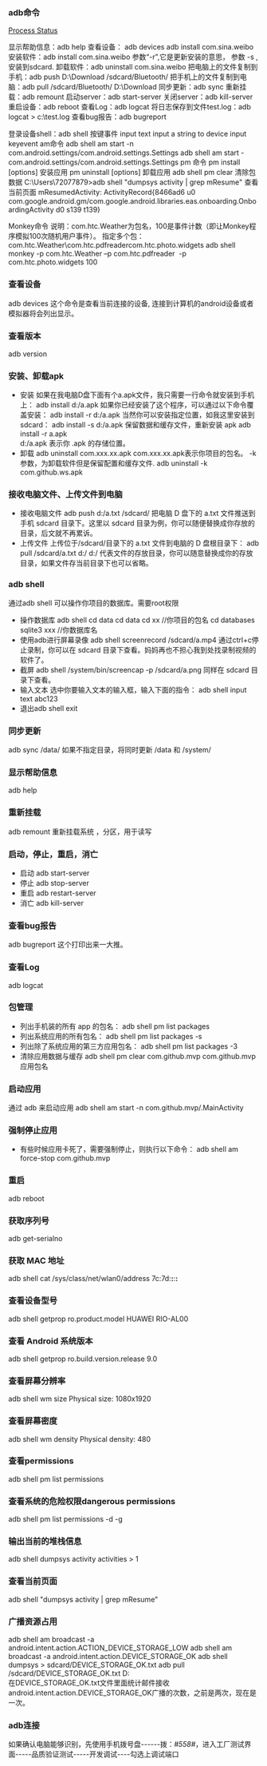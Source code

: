 ### adb命令
[Process Status](https://www.jianshu.com/p/d18ed08b40c4)

显示帮助信息：adb  help
查看设备： adb  devices
adb install com.sina.weibo	
安装软件：adb install com.sina.weibo	
参数“-r”,它是更新安装的意思，
参数 -s ,安装到sdcard.
卸载软件：adb uninstall com.sina.weibo
把电脑上的文件复制到手机：adb push D:\Download /sdcard/Bluetooth/
把手机上的文件复制到电脑：adb pull /sdcard/Bluetooth/ D:\Download
同步更新：adb sync
重新挂载：adb  remount
启动server：adb start-server
关闭server：adb kill-server 
重启设备：adb reboot 
查看Log：adb logcat
将日志保存到文件test.log：adb logcat > c:\test.log 
查看bug报告：adb bugreport

登录设备shell：adb  shell 
按键事件
input text <string>   input a string to device
input keyevent
am命令
adb shell am start -n com.android.settings/com.android.settings.Settings
adb shell am start - com.android.settings/com.android.settings.Settings
pm 命令
pm install [options]	安装应用
pm uninstall [options]	卸载应用
adb shell pm clear 清除包数据
C:\Users\72077879>adb shell "dumpsys activity | grep mResume" 查看当前页面
    mResumedActivity: ActivityRecord{8466ad6 u0 com.google.android.gm/com.google.android.libraries.eas.onboarding.OnboardingActivity d0 s139 t139}

Monkey命令
说明：com.htc.Weather为包名，100是事件计数（即让Monkey程序模拟100次随机用户事件）。
指定多个包：com.htc.Weather\com.htc.pdfreadercom.htc.photo.widgets
adb shell monkey -p com.htc.Weather –p com.htc.pdfreader  -p com.htc.photo.widgets 100

### 查看设备
adb  devices 这个命令是查看当前连接的设备, 连接到计算机的android设备或者模拟器将会列出显示。
### 查看版本
adb version
### 安装、卸载apk
* 安装
如果在我电脑D盘下面有个a.apk文件，我只需要一行命令就安装到手机上：
adb install d:/a.apk
如果你已经安装了这个程序，可以通过以下命令覆盖安装：
adb install -r d:/a.apk
当然你可以安装指定位置，如我这里安装到sdcard：
adb install -s d:/a.apk
保留数据和缓存文件，重新安装 apk
adb install -r a.apk  
d:/a.apk 表示你 .apk 的存储位置。
* 卸载
adb uninstall com.xxx.xx.apk
com.xxx.xx.apk表示你项目的包名。
-k 参数，为卸载软件但是保留配置和缓存文件.
adb uninstall -k com.github.ws.apk  
### 接收电脑文件、上传文件到电脑
* 接收电脑文件
adb push d:/a.txt /sdcard/
把电脑 D 盘下的 a.txt 文件推送到手机 sdcard 目录下。这里以 sdcard 目录为例，你可以随便替换成你存放的目录，后文就不再累诉。
* 上传文件
上传位于/sdcard/目录下的 a.txt 文件到电脑的 D 盘根目录下：
adb pull /sdcard/a.txt d:/
d:/ 代表文件的存放目录，你可以随意替换成你的存放目录，如果文件存当前目录下也可以省略。
### adb shell
通过adb shell 可以操作你项目的数据库。需要root权限
* 操作数据库
adb shell
cd  data 
cd  data 
cd  xx    //你项目的包名
cd  databases
sqlite3   xxx  //你数据库名
* 使用adb进行屏幕录像
adb shell screenrecord /sdcard/a.mp4
通过ctrl+c停止录制，你可以在 sdcard 目录下查看。妈妈再也不担心我到处找录制视频的软件了。
* 截屏
adb shell /system/bin/screencap -p /sdcard/a.png
同样在 sdcard 目录下查看。
* 输入文本
选中你要输入文本的输入框，输入下面的指令：
adb shell 
input text abc123
* 退出adb shell
exit
### 同步更新
adb sync /data/
如果不指定目录，将同时更新 /data 和 /system/
### 显示帮助信息
adb  help 
### 重新挂载
adb  remount
重新挂载系统 ，分区，用于读写
### 启动，停止，重启，消亡
* 启动
adb start-server 
* 停止
adb stop-server
* 重启
adb restart-server
* 消亡
adb kill-server
### 查看bug报告
adb bugreport 这个打印出来一大推。
### 查看Log
adb logcat
### 包管理
* 列出手机装的所有 app 的包名：
adb shell pm list packages 
* 列出系统应用的所有包名：
adb shell pm list packages -s 
* 列出除了系统应用的第三方应用包名：
adb shell pm list packages -3
* 清除应用数据与缓存
adb shell pm clear com.github.mvp
com.github.mvp 应用包名
### 启动应用
通过 adb 来启动应用
adb shell am start -n com.github.mvp/.MainActivity
### 强制停止应用
* 有些时候应用卡死了，需要强制停止，则执行以下命令：
adb shell am force-stop com.github.mvp
### 重启
adb reboot
### 获取序列号
adb get-serialno
### 获取 MAC 地址
adb shell cat /sys/class/net/wlan0/address
7c:7d:**:**:**:**
### 查看设备型号
adb shell getprop ro.product.model
HUAWEI RIO-AL00
### 查看 Android 系统版本
adb shell getprop ro.build.version.release
9.0
### 查看屏幕分辨率
adb shell wm size
Physical size: 1080x1920
### 查看屏幕密度
adb shell wm density
Physical density: 480
### 查看permissions
adb shell pm list permissions 
### 查看系统的危险权限dangerous permissions
adb shell pm list permissions -d -g
### 输出当前的堆栈信息
adb shell dumpsys activity activities > 1
### 查看当前页面
adb shell "dumpsys activity | grep mResume" 
### 广播资源占用
adb shell am broadcast -a android.intent.action.ACTION_DEVICE_STORAGE_LOW
adb shell am broadcast -a android.intent.action.DEVICE_STORAGE_OK
adb shell dumpsys > sdcard/DEVICE_STORAGE_OK.txt
adb pull /sdcard/DEVICE_STORAGE_OK.txt D:\
在DEVICE_STORAGE_OK.txt文件里面统计邮件接收android.intent.action.DEVICE_STORAGE_OK广播的次数，之前是两次，现在是一次。
### adb连接
如果确认电脑能够识别，先使用手机拨号盘------拨：*#558#*，进入工厂测试界面-----品质验证测试-----开发调试----勾选上调试端口















